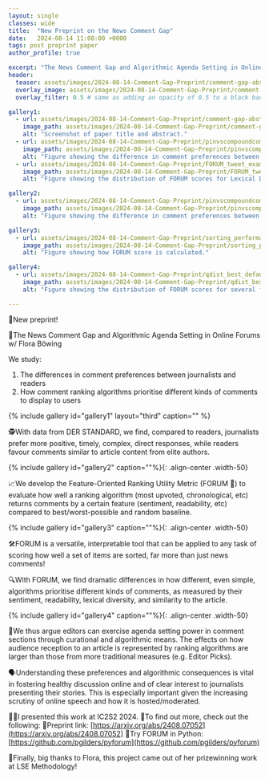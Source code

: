 ```yaml
---
layout: single
classes: wide
title:  "New Preprint on the News Comment Gap"
date:   2024-08-14 11:08:00 +0000
tags: post preprint paper
author_profile: true

excerpt: "The News Comment Gap and Algorithmic Agenda Setting in Online Forums w/ Flora Böwing"
header:
  teaser: assets/images/2024-08-14-Comment-Gap-Preprint/comment-gap-abstract.png
  overlay_image: assets/images/2024-08-14-Comment-Gap-Preprint/comment-gap-abstract.png
  overlay_filter: 0.5 # same as adding an opacity of 0.5 to a black background

gallery1:
  - url: assets/images/2024-08-14-Comment-Gap-Preprint/comment-gap-abstract.png
    image_path: assets/images/2024-08-14-Comment-Gap-Preprint/comment-gap-abstract.png
    alt: "Screenshot of paper title and abstract."
  - url: assets/images/2024-08-14-Comment-Gap-Preprint/pinvscompoundcomment.png
    image_path: assets/images/2024-08-14-Comment-Gap-Preprint/pinvscompoundcomment.png
    alt: "Figure showing the difference in comment preferences between journalists and readers."
  - url: assets/images/2024-08-14-Comment-Gap-Preprint/FORUM_tweet_example.png
    image_path: assets/images/2024-08-14-Comment-Gap-Preprint/FORUM_tweet_example.png
    alt: "Figure showing the distribution of FORUM scores for Lexical Diversity over the first 10 comments for different ranking algorithms."

gallery2:
  - url: assets/images/2024-08-14-Comment-Gap-Preprint/pinvscompoundcomment.png
    image_path: assets/images/2024-08-14-Comment-Gap-Preprint/pinvscompoundcomment.png
    alt: "Figure showing the difference in comment preferences between journalists and readers."

gallery3:
  - url: assets/images/2024-08-14-Comment-Gap-Preprint/sorting_performance.png
    image_path: assets/images/2024-08-14-Comment-Gap-Preprint/sorting_performance.png
    alt: "Figure showing how FORUM score is calculated."

gallery4:
  - url: assets/images/2024-08-14-Comment-Gap-Preprint/qdist_best_default_worst.png
    image_path: assets/images/2024-08-14-Comment-Gap-Preprint/qdist_best_default_worst.png
    alt: "Figure showing the distribution of FORUM scores for several features over the first 10 comments and full discussion for different ranking algorithms."

---
```



🚨New preprint!

📰The News Comment Gap and Algorithmic Agenda Setting in Online Forums w/ Flora Böwing

We study:
1) The differences in comment preferences between journalists and readers
2) How comment ranking algorithms prioritise different kinds of comments to display to users

{% include gallery id="gallery1" layout="third" caption="" %}

🕵️With data from DER STANDARD, we find, compared to readers, journalists prefer more positive, timely, complex, direct responses, while readers favour comments similar to article content from elite authors.

{% include gallery id="gallery2" caption=""%}{: .align-center .width-50}

📈We develop the Feature-Oriented Ranking Utility Metric (FORUM 🥁) to evaluate how well a ranking algorithm (most upvoted, chronological, etc) returns comments by a certain feature (sentiment, readability, etc) compared to best/worst-possible and random baseline.

{% include gallery id="gallery3" caption=""%}{: .align-center .width-50}

🛠️FORUM is a versatile, interpretable tool that can be applied to any task of scoring how well a set of items are sorted, far more than just news comments!

🔍With FORUM, we find dramatic differences in how different, even simple, algorithms prioritise different kinds of comments, as measured by their sentiment, readability, lexical diversity, and similarity to the article.

{% include gallery id="gallery4" caption=""%}{: .align-center .width-50}

💪We thus argue editors can exercise agenda setting power in comment sections through curational and algorithmic means.
The effects on how audience reception to an article is represented by ranking algorithms are larger than those from more traditional measures (e.g. Editor Picks).

🗣️Understanding these preferences and algorithmic consequences is vital in fostering healthy discussion online and of clear interest to journalists presenting their stories.
This is especially important given the increasing scrutiny of online speech and how it is hosted/moderated.

👨‍🏫I presented this work at IC2S2 2024.
📖To find out more, check out the following:
🔗Preprint link: [https://arxiv.org/abs/2408.07052](https://arxiv.org/abs/2408.07052)
🐍Try FORUM in Python: [https://github.com/pgilders/pyforum](https://github.com/pgilders/pyforum)

🌟Finally, big thanks to Flora, this project came out of her prizewinning work at LSE Methodology!
